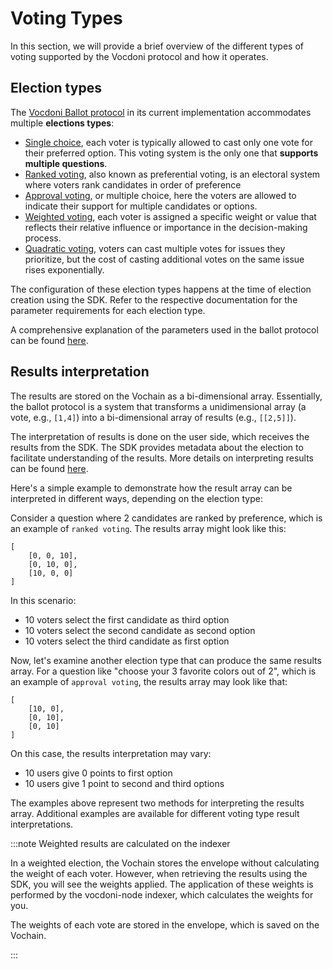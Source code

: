 # Voting Types

In this section, we will provide a brief overview of the different types of voting supported by the Vocdoni protocol and 
how it operates.

## Election types

The [Vocdoni Ballot protocol][ballot-protocol] in its current implementation accommodates multiple **elections types**:

- [Single choice][single-choice], each voter is typically allowed to cast only one vote for their preferred option. This
voting system is the only one that **supports multiple questions**. 
- [Ranked voting][ranked], also known as preferential voting, is an electoral system where voters rank candidates in order of preference
- [Approval voting][approval], or multiple choice, here the voters are allowed to indicate their support for multiple 
candidates or options.
- [Weighted voting][weighted], each voter is assigned a specific weight or value that reflects their relative influence or 
importance in the decision-making process.
- [Quadratic voting][quadratic], voters can cast multiple votes for issues they prioritize, but the cost of casting 
additional votes on the same issue rises exponentially.

The configuration of these election types happens at the time of election creation using the SDK. Refer to the respective 
documentation for the parameter requirements for each election type.

A comprehensive explanation of the parameters used in the ballot protocol can be found [here][ballot-protocol].

## Results interpretation

The results are stored on the Vochain as a bi-dimensional array. Essentially, the ballot protocol is a system that 
transforms a unidimensional array (a vote, e.g., `[1,4]`) into a bi-dimensional array of results (e.g., `[[2,5]]`).

The interpretation of results is done on the user side, which receives the results from the SDK. The SDK provides 
metadata about the election to facilitate understanding of the results. More details on interpreting results can be found [here][results-interpretation].

Here's a simple example to demonstrate how the result array can be interpreted in different ways, depending on the 
election type:

Consider a question where 2 candidates are ranked by preference, which is an example of `ranked voting`.  The results 
array might look like this:

```
[ 
    [0, 0, 10], 
    [0, 10, 0], 
    [10, 0, 0] 
]
```

In this scenario:

- 10 voters select the first candidate as third option
- 10 voters select the second candidate as second option
- 10 voters select the third candidate as first option

Now, let's examine another election type that can produce the same results array. For a question like "choose your 3 
favorite colors out of 2", which is an example of `approval voting`, the results array may look like that:

```
[ 
    [10, 0], 
    [0, 10], 
    [0, 10] 
]
```

On this case, the results interpretation may vary:

- 10 users give 0 points to first option
- 10 users give 1 point to second and third options

The examples above represent two methods for interpreting the results array. Additional examples are available for 
different voting type result interpretations.

:::note Weighted results are calculated on the indexer

In a weighted election, the Vochain stores the envelope without calculating the weight of each voter. However, when 
retrieving the results using the SDK, you will see the weights applied. The application of these weights is performed 
by the vocdoni-node indexer, which calculates the weights for you.

The weights of each vote are stored in the envelope, which is saved on the Vochain.

:::


[ballot-protocol]: /protocol/ballot-protocol
[results-interpretation]: /protocol/ballot-protocol#vocdoni-results-interpretation
[single-choice]: voting-types/single-choice
[ranked]: voting-types/ranked
[approval]: voting-types/approval
[weighted]: voting-types/weighted
[quadratic]: voting-types/quadratic